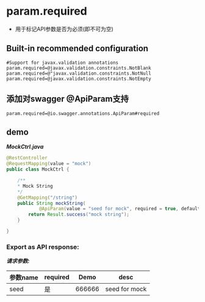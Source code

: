 # param.required

- 用于标记API参数是否为必须(即不可为空)

## Built-in recommended configuration

```properties
#Support for javax.validation annotations
param.required=@javax.validation.constraints.NotBlank
param.required=@"javax.validation.constraints.NotNull
param.required=@javax.validation.constraints.NotEmpty
```

## 添加对swagger @ApiParam支持

```properties
param.required=@io.swagger.annotations.ApiParam#required
```

## demo

***MockCtrl.java***

```java
@RestController
@RequestMapping(value = "mock")
public class MockCtrl {

    /**
    * Mock String
    */
    @GetMapping("/string")
    public String mockString(
            @ApiParam(value = "seed for mock", required = true, defaultValue = "666666") long seed) {
        return Result.success("mock string");
    }

}
```

### Export as API response:

***请求参数:***

| 参数name | required |	Demo | desc |
| --- | --- | --- | --- |
| seed | 是 | 666666 | seed for mock |